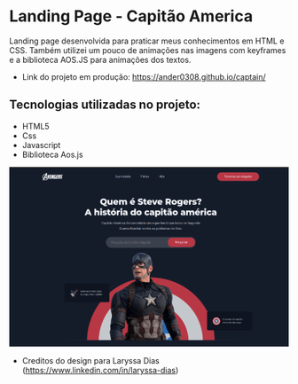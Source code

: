 # Landing Page - Capitão America

Landing page desenvolvida para praticar meus conhecimentos em HTML e CSS.
Também utilizei um pouco de animações nas imagens com keyframes e a biblioteca AOS.JS para animações dos textos. 

- Link do projeto em produção: https://ander0308.github.io/captain/

## Tecnologias utilizadas no projeto:
- HTML5
- Css
- Javascript
- Biblioteca Aos.js

<p align="center">
  <img src="print-captain.png">
</p>

- Creditos do design para Laryssa Dias (https://www.linkedin.com/in/laryssa-dias)
